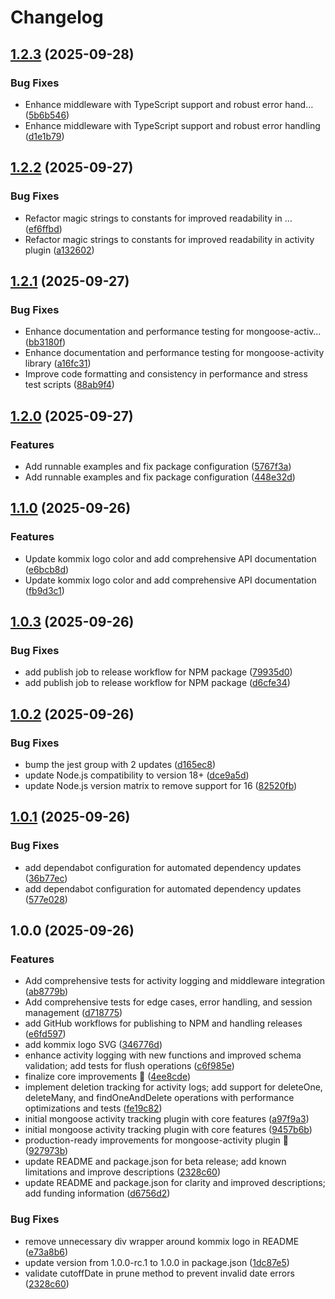 # Changelog

## [1.2.3](https://github.com/kommix/mongoose-activity/compare/v1.2.2...v1.2.3) (2025-09-28)


### Bug Fixes

* Enhance middleware with TypeScript support and robust error hand… ([5b6b546](https://github.com/kommix/mongoose-activity/commit/5b6b54660d8d5c4a261b14ea441395e54408041a))
* Enhance middleware with TypeScript support and robust error handling ([d1e1b79](https://github.com/kommix/mongoose-activity/commit/d1e1b79a4aaf3e4f0011da319aaefb6c831d8511))

## [1.2.2](https://github.com/kommix/mongoose-activity/compare/v1.2.1...v1.2.2) (2025-09-27)


### Bug Fixes

* Refactor magic strings to constants for improved readability in … ([ef6ffbd](https://github.com/kommix/mongoose-activity/commit/ef6ffbdc19d8813dddc436c053b3e6e35c6a6800))
* Refactor magic strings to constants for improved readability in activity plugin ([a132602](https://github.com/kommix/mongoose-activity/commit/a132602a377dcf1a7ce69b079c8ee1c008fe4c86))

## [1.2.1](https://github.com/kommix/mongoose-activity/compare/v1.2.0...v1.2.1) (2025-09-27)


### Bug Fixes

* Enhance documentation and performance testing for mongoose-activ… ([bb3180f](https://github.com/kommix/mongoose-activity/commit/bb3180f3ef75dfca8aac5321e63763e15053e073))
* Enhance documentation and performance testing for mongoose-activity library ([a16fc31](https://github.com/kommix/mongoose-activity/commit/a16fc31475ec6b6aec2ccbc948c795fd7e1bf9c5))
* Improve code formatting and consistency in performance and stress test scripts ([88ab9f4](https://github.com/kommix/mongoose-activity/commit/88ab9f4c9cf80442f50e87d924cce86770f61f69))

## [1.2.0](https://github.com/kommix/mongoose-activity/compare/v1.1.0...v1.2.0) (2025-09-27)


### Features

* Add runnable examples and fix package configuration ([5767f3a](https://github.com/kommix/mongoose-activity/commit/5767f3a39d12ea77484c2271b1faf1276e2b1fef))
* Add runnable examples and fix package configuration ([448e32d](https://github.com/kommix/mongoose-activity/commit/448e32d8944e6b7784be7671e9860a168613a23b))

## [1.1.0](https://github.com/kommix/mongoose-activity/compare/v1.0.3...v1.1.0) (2025-09-26)


### Features

* Update kommix logo color and add comprehensive API documentation ([e6bcb8d](https://github.com/kommix/mongoose-activity/commit/e6bcb8dcc75edb777ae1bea355918cb2715a31e1))
* Update kommix logo color and add comprehensive API documentation ([fb9d3c1](https://github.com/kommix/mongoose-activity/commit/fb9d3c1c622b0d1a0276d2d49eb389062f96f622))

## [1.0.3](https://github.com/kommix/mongoose-activity/compare/v1.0.2...v1.0.3) (2025-09-26)


### Bug Fixes

* add publish job to release workflow for NPM package ([79935d0](https://github.com/kommix/mongoose-activity/commit/79935d08f993ed001e400504d0545c77b3b8ca51))
* add publish job to release workflow for NPM package ([d6cfe34](https://github.com/kommix/mongoose-activity/commit/d6cfe3440ebdf73ea6c1cf3710d2eb60278c4ee3))

## [1.0.2](https://github.com/kommix/mongoose-activity/compare/v1.0.1...v1.0.2) (2025-09-26)


### Bug Fixes

* bump the jest group with 2 updates ([d165ec8](https://github.com/kommix/mongoose-activity/commit/d165ec8751ea7de47068713e7a60f8212bb36aba))
* update Node.js compatibility to version 18+ ([dce9a5d](https://github.com/kommix/mongoose-activity/commit/dce9a5de6d9de01e5cab6a9fb2dec3c7c202d0ab))
* update Node.js version matrix to remove support for 16 ([82520fb](https://github.com/kommix/mongoose-activity/commit/82520fb537e5c773c94039ea6066f385c3f01687))

## [1.0.1](https://github.com/kommix/mongoose-activity/compare/v1.0.0...v1.0.1) (2025-09-26)


### Bug Fixes

* add dependabot configuration for automated dependency updates ([36b77ec](https://github.com/kommix/mongoose-activity/commit/36b77ec6e6fb0df7de1fc1b08f09dcf2870b1077))
* add dependabot configuration for automated dependency updates ([577e028](https://github.com/kommix/mongoose-activity/commit/577e028b8a3914bcec5b6b6e7e01ac6848d1e23f))

## 1.0.0 (2025-09-26)


### Features

* Add comprehensive tests for activity logging and middleware integration ([ab8779b](https://github.com/kommix/mongoose-activity/commit/ab8779b68cb1ab4b45afa08ca30be5159724cddd))
* Add comprehensive tests for edge cases, error handling, and session management ([d718775](https://github.com/kommix/mongoose-activity/commit/d71877500b5049088a8a243d8faefe4c56e5ae56))
* add GitHub workflows for publishing to NPM and handling releases ([e6fd597](https://github.com/kommix/mongoose-activity/commit/e6fd5970a1fb12d614be9cace908664e50e53f24))
* add kommix logo SVG ([346776d](https://github.com/kommix/mongoose-activity/commit/346776dcb49597eb2a34f3548600da6331437c72))
* enhance activity logging with new functions and improved schema validation; add tests for flush operations ([c6f985e](https://github.com/kommix/mongoose-activity/commit/c6f985e0ed2d09b5d6df0909e88258a317ffe99d))
* finalize core improvements 🚀 ([4ee8cde](https://github.com/kommix/mongoose-activity/commit/4ee8cdeb61aeb7b7be0fc7b153f42563893522de))
* implement deletion tracking for activity logs; add support for deleteOne, deleteMany, and findOneAndDelete operations with performance optimizations and tests ([fe19c82](https://github.com/kommix/mongoose-activity/commit/fe19c82d7752cdcf55946ebd5823b203bebdb66b))
* initial mongoose activity tracking plugin with core features ([a97f9a3](https://github.com/kommix/mongoose-activity/commit/a97f9a30513cd4f430ea0d2ff36e55597ada806e))
* initial mongoose activity tracking plugin with core features ([9457b6b](https://github.com/kommix/mongoose-activity/commit/9457b6bd6bbe159cd3c8460be176dea70f9829a7))
* production-ready improvements for mongoose-activity plugin 🎉 ([927973b](https://github.com/kommix/mongoose-activity/commit/927973b0f3283a608375f9313d4db135248ae482))
* update README and package.json for beta release; add known limitations and improve descriptions ([2328c60](https://github.com/kommix/mongoose-activity/commit/2328c60e573d203f954764777fd5d4fe36ed6fc6))
* update README and package.json for clarity and improved descriptions; add funding information ([d6756d2](https://github.com/kommix/mongoose-activity/commit/d6756d20aee0d64e08931df2beb21b732187eb87))


### Bug Fixes

* remove unnecessary div wrapper around kommix logo in README ([e73a8b6](https://github.com/kommix/mongoose-activity/commit/e73a8b6d0c5bb1aac434bc34d682e09b263a53cd))
* update version from 1.0.0-rc.1 to 1.0.0 in package.json ([1dc87e5](https://github.com/kommix/mongoose-activity/commit/1dc87e5645a8f9cd8fa81c4124e6fe543d0c6194))
* validate cutoffDate in prune method to prevent invalid date errors ([2328c60](https://github.com/kommix/mongoose-activity/commit/2328c60e573d203f954764777fd5d4fe36ed6fc6))
